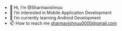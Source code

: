 - 👋 Hi, I’m @Sharmavishnuu
- 👀 I’m interested in Mobile Application Development
- 🌱 I’m currently learning Android Development
- 📫 How to reach me sharmavishnuu0000@gmail.com

<!---
Sharmavishnuu/Sharmavishnuu is a ✨ special ✨ repository because its `README.md` (this file) appears on your GitHub profile.
You can click the Preview link to take a look at your changes.
--->
